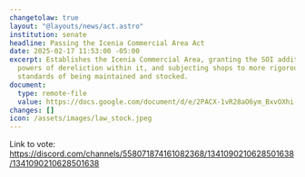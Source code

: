 ```yaml
---
changetolaw: true
layout: "@layouts/news/act.astro"
institution: senate
headline: Passing the Icenia Commercial Area Act
date: 2025-02-17 11:53:00 -05:00
excerpt: Establishes the Icenia Commercial Area, granting the SOI additional
  powers of dereliction within it, and subjecting shops to more rigorous
  standards of being maintained and stocked.
document:
  type: remote-file
  value: https://docs.google.com/document/d/e/2PACX-1vR28aO6ym_BxvOXhi-ODRiOg_hXxZcJGBsZmSOJJZeZ02523bG_rOGBFxIosipc53r6I-pN-_JWoZPt/pub
changes: []
icon: /assets/images/law_stock.jpeg
---
```

Link to vote:\
https://discord.com/channels/558071874161082368/1341090210628501638/1341090210628501638
